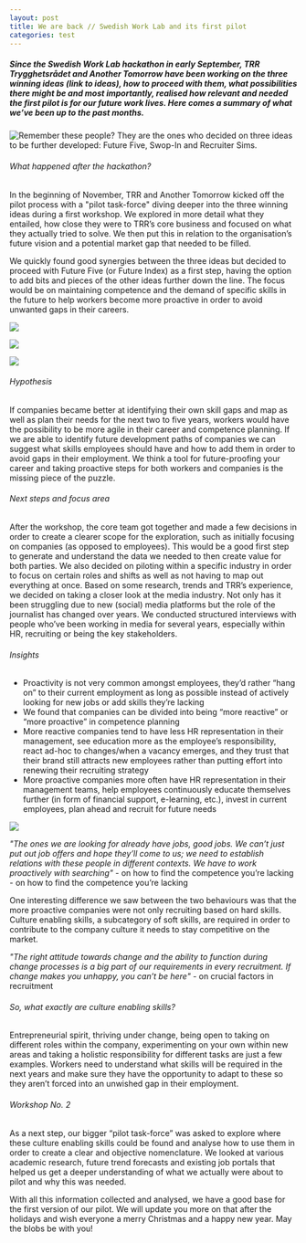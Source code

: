 ```yaml
---
layout: post
title: We are back // Swedish Work Lab and its first pilot
categories: test
---
```

<h5> Since the Swedish Work Lab hackathon in early September, TRR Trygghetsrådet and Another Tomorrow have been working on the three winning ideas (link to ideas), how to proceed with them, what possibilities there might be and most importantly, realised how relevant and needed the first pilot is for our future work lives. Here comes a summary of what we’ve been up to the past months. </h5>

![](/assets/media/uploads/anothertomorrow_swedishworklab_162.jpg "Remember these people? They are the ones who decided on three ideas to be further developed: Future Five, Swop-In and Recruiter Sims.")

<h6> What happened after the hackathon? </h6>
In the beginning of November, TRR and Another Tomorrow kicked off the pilot process with a "pilot task-force" diving deeper into the three winning ideas during a first workshop. We explored in more detail what they entailed, how close they were to TRR’s core business and focused on what they actually tried to solve. We then put this in relation to the organisation’s future vision and a potential market gap that needed to be filled.

We quickly found good synergies between the three ideas but decided to proceed with Future Five (or Future Index) as a first step, having the option to add bits and pieces of the other ideas further down the line. The focus would be on maintaining competence and the demand of specific skills in the future to help workers become more proactive in order to avoid unwanted gaps in their careers.

![](/assets/media/uploads/img_0894.jpg)

![](/assets/media/uploads/img_0896.jpg)

![](/assets/media/uploads/img_0890-1-.jpg)

<h6> Hypothesis </h6>
If companies became better at identifying their own skill gaps and map as well as plan their needs for the next two to five years, workers would have the possibility to be more agile in their career and competence planning. If we are able to identify future development paths of companies we can suggest what skills employees should have and how to add them in order to avoid gaps in their employment. We think a tool for future-proofing your career and taking proactive steps for both workers and companies is the missing piece of the puzzle. 

<h6> Next steps and focus area </h6>
After the workshop, the core team got together and made a few decisions in order to create a clearer scope for the exploration, such as initially focusing on companies (as opposed to employees). This would be a good first step to generate and understand the data we needed to then create value for both parties. We also decided on piloting within a specific industry in order to focus on certain roles and shifts as well as not having to map out everything at once. Based on some research, trends and TRR’s experience, we decided on taking a closer look at the media industry. Not only has it been struggling due to new (social) media platforms but the role of the journalist has changed over years. We conducted structured interviews with people who’ve been working in media for several years, especially within HR, recruiting or being the key stakeholders.

<h6> Insights </h6>

* Proactivity is not very common amongst employees, they’d rather “hang on” to their current employment as long as possible instead of actively looking for new jobs or add skills they’re lacking 
* We found that companies can be divided into being “more reactive” or “more proactive” in competence planning 
* More reactive companies tend to have less HR representation in their management, see education more as the employee’s responsibility, react ad-hoc to changes/when a vacancy emerges, and they trust that their brand still attracts new employees rather than putting effort into renewing their recruiting strategy 
* More proactive companies more often have HR representation in their management teams, help employees continuously educate themselves further (in form of financial support, e-learning, etc.), invest in current employees, plan ahead and recruit for future needs 

![](/assets/media/uploads/img_1076.jpg)

*"The ones we are looking for already have jobs, good jobs. We can’t just put out job offers and hope they’ll come to us; we need to establish relations with these people in different contexts. We have to work proactively with searching"* - on how to find the competence you’re lacking - on how to find the competence you’re lacking 

One interesting difference we saw between the two behaviours was that the more proactive companies were not only recruiting based on hard skills. Culture enabling skills, a subcategory of soft skills, are required in order to contribute to the company culture it needs to stay competitive on the market.

*"The right attitude towards change and the ability to function during change processes is a big part of our requirements in every recruitment. If change makes you unhappy, you can’t be here"* - on crucial factors in recruitment

<h6> So, what exactly are culture enabling skills? </h6> Entrepreneurial spirit, thriving under change, being open to taking on different roles within the company, experimenting on your own within new areas and taking a holistic responsibility for different tasks are just a few examples. Workers need to understand what skills will be required in the next years and make sure they have the opportunity to adapt to these so they aren’t forced into an unwished gap in their employment. 

<h6> Workshop No. 2 </h6> 
As a next step, our bigger “pilot task-force” was asked to explore where these culture enabling skills could be found and analyse how to use them in order to create a clear and objective nomenclature. We looked at various academic research, future trend forecasts and existing job portals that helped us get a deeper understanding of what we actually were about to pilot and why this was needed. 

With all this information collected and analysed, we have a good base for the first version of our pilot. We will update you more on that after the holidays and wish everyone a merry Christmas and a happy new year. May the blobs be with you!

